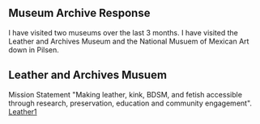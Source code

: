 ## Museum Archive Response
I have visited two museums over the last 3 months. I have visited the Leather and Archives Museum and the National Musuem of Mexican Art down in Pilsen.

## Leather and Archives Musuem
Mission Statement 
"Making leather, kink, BDSM, and fetish accessible through research, preservation, education and community engagement".
[Leather1](Leather1.JPG)
